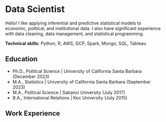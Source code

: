 # Data Scientist
Hello! I like applying inferential and predictive statistical models to economic, political, and institutional data. I also have significant experience with data cleaning, data management, and statistical programming. 

**Technical skills:** Python, R, AWS, GCP, Spark, Mongo, SQL, Tableau

## Education
- Ph.D., Political Science | University of California Santa Barbara (December 2023)
- M.A., Statistics | University of California Santa Barbara (September 2023)
- M.A., Political Science | Sabanci University (July 2017)
- B.A., International Relations | Koc University (July 2015)

## Work Experience
